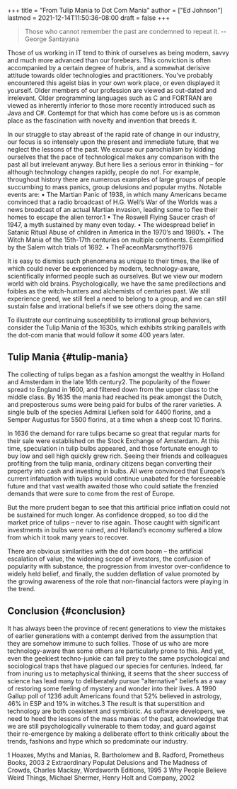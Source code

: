 +++
title = "From Tulip Mania to Dot Com Mania"
author = ["Ed Johnson"]
lastmod = 2021-12-14T11:50:36-08:00
draft = false
+++

> Those who cannot remember the past are condemned to repeat it. -- George Santayana

Those of us working in IT tend to think of ourselves as being modern, savvy and
much more advanced than our forebears. This conviction is often accompanied by a
certain degree of hubris, and a somewhat derisive attitude towards older
technologies and practitioners. You’ve probably encountered this
ageist bias in your own work place, or even displayed it yourself. Older members
of our profession are viewed as out-dated and irrelevant. Older programming
languages such as C and FORTRAN are viewed as inherently inferior to those more
recently introduced such as Java and C#. Contempt for that which has come before
us is as common place as the fascination with novelty and invention that breeds
it.

In our struggle to stay abreast of the rapid rate of change in our industry, our focus is so intensely upon the present and immediate future, that we neglect the lessons of the past. We excuse our parochialism by kidding ourselves that the pace of technological makes any comparison with the past all but irrelevant anyway. But here lies a serious error in thinking – for although technology changes rapidly, people do not. For example, throughout history there are numerous examples of large groups of people succumbing to mass panics, group delusions and popular myths. Notable events are:
• The Martian Panic of 1938, in which many Americans became convinced that a radio broadcast of H.G. Well’s War of the Worlds was a news broadcast of an actual Martian invasion, leading some to flee their homes to escape the alien terror.1
• The Roswell Flying Saucer crash of 1947, a myth sustained by many even today.
• The widespread belief in Satanic Ritual Abuse of children in America in the 1970’s and 1980’s.
• The Witch Mania of the 15th-17th centuries on multiple continents. Exemplified by the Salem witch trials of 1692.
• TheFaceonMarsmythof1976

It is easy to dismiss such phenomena as unique to their times, the like of which
could never be experienced by modern, technology-aware, scientifically informed
people such as ourselves. But we view our modern world with old brains.
Psychologically, we have the same predilections and foibles as the witch-hunters
and alchemists of centuries past. We still experience greed, we still feel a
need to belong to a group, and we can still sustain false and irrational beliefs
if we see others doing the same.

To illustrate our continuing susceptibility to irrational group behaviors,
consider the Tulip Mania of the 1630s, which exhibits striking parallels with
the dot-com mania that would follow it some 400 years later.


## Tulip Mania {#tulip-mania}

The collecting of tulips began as a fashion amongst the wealthy in Holland and
Amsterdam in the late 16th century2. The popularity of the flower spread to
England in 1600, and filtered down from the upper class to the middle class. By
1635 the mania had reached its peak amongst the Dutch, and preposterous sums
were being paid for bulbs of the rarer varieties. A single bulb of the species
Admiral Liefken sold for 4400 florins, and a Semper Augustus for 5500 florins,
at a time when a sheep cost 10 florins.

In 1636 the demand for rare tulips became so great that regular marts for their
sale were established on the Stock Exchange of Amsterdam. At this time,
speculation in tulip bulbs appeared, and those fortunate enough to buy low and
sell high quickly grew rich. Seeing their friends and colleagues profiting from
the tulip mania, ordinary citizens began converting their property into cash and
investing in bulbs. All were convinced that Europe’s current
infatuation with tulips would continue unabated for the foreseeable future and
that vast wealth awaited those who could satiate the frenzied demands that were
sure to come from the rest of Europe.

But the more prudent began to see that this artificial price inflation could not
be sustained for much longer. As confidence dropped, so too did the market price
of tulips – never to rise again. Those caught with significant
investments in bulbs were ruined, and Holland’s economy suffered a
blow from which it took many years to recover.

There are obvious similarities with the dot com boom – the artificial
escalation of value, the widening scope of investors, the confusion of
popularity with substance, the progression from investor over-confidence to
widely held belief, and finally, the sudden deflation of value promoted by the
growing awareness of the role that non-financial factors were playing in the
trend.


## Conclusion {#conclusion}

It has always been the province of recent generations to view the mistakes of
earlier generations with a contempt derived from the assumption that they are
somehow immune to such follies. Those of us who are more technology-aware than
some others are particularly prone to this. And yet, even the geekiest
techno-junkie can fall prey to the same psychological and sociological traps
that have plagued our species for centuries. Indeed, far from inuring us to
metaphysical thinking, it seems that the sheer success of science has lead many
to deliberately pursue "alternative" beliefs as a way of restoring some feeling
of mystery and wonder into their lives. A 1990 Gallup poll of 1236 adult
Americans found that 52% believed in astrology, 46% in ESP and 19% in witches.3
The result is that superstition and technology are both coexistent and
symbiotic. As software developers, we need to heed the lessons of the mass
manias of the past, acknowledge that we are still psychologically vulnerable to
them today, and guard against their re-emergence by making a deliberate effort
to think critically about the trends, fashions and hype which so predominate our
industry.

1 Hoaxes, Myths and Manias, R. Bartholomew and B. Radford, Prometheus Books, 2003
2 Extraordinary Populat Delusions and The Madness of Crowds, Charles Mackay, Wordsworth Editions, 1995
3 Why People Believe Weird Things, Michael Shermer, Henry Holt and Company, 2002
